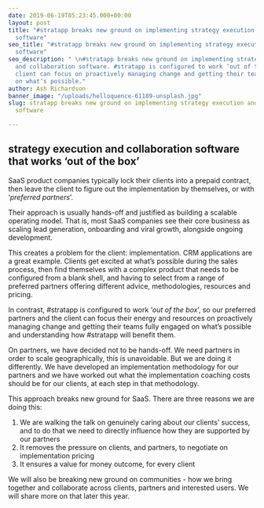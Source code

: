 ```yaml
---
date: 2019-06-19T05:23:45.000+00:00
layout: post
title: "#stratapp breaks new ground on implementing strategy execution and collaboration
  software"
seo_title: "#stratapp breaks new ground on implementing strategy execution and collaboration
  software"
seo_description: " \n#stratapp breaks new ground on implementing strategy execution
  and collaboration software. #stratapp is configured to work ‘out of the box’. The
  client can focus on proactively managing change and getting their teams fully engaged
  on what’s possible."
author: Ash Richardson
banner_image: "/uploads/helloquence-61189-unsplash.jpg"
slug: stratapp breaks new ground on implementing strategy execution and collaboration
  software

---
```

## strategy execution and collaboration software that works ‘out of the box’

SaaS product companies typically lock their clients into a prepaid contract, then leave the client to figure out the implementation by themselves, or with ‘_preferred partners_’.

Their approach is usually hands-off and justified as building a scalable operating model. That is, most SaaS companies see their core business as scaling lead generation, onboarding and viral growth, alongside ongoing development.

This creates a problem for the client: implementation. CRM applications are a great example. Clients get excited at what’s possible during the sales process, then find themselves with a complex product that needs to be configured from a blank shell, and having to select from a range of preferred partners offering different advice, methodologies, resources and pricing.

In contrast, #stratapp is configured to work ‘_out of the box_’, so our preferred partners and the client can focus their energy and resources on proactively managing change and getting their teams fully engaged on what’s possible and understanding how #stratapp will benefit them.

On partners, we have decided not to be hands-off. We need partners in order to scale geographically, this is unavoidable. But we are doing it differently. We have developed an implementation methodology for our partners and we have worked out what the implementation coaching costs should be for our clients, at each step in that methodology.

This approach breaks new ground for SaaS. There are three reasons we are doing this:

1. We are walking the talk on genuinely caring about our clients’ success, and to do that we need to directly influence how they are supported by our partners
2. It removes the pressure on clients, and partners, to negotiate on implementation pricing
3. It ensures a value for money outcome, for every client

We will also be breaking new ground on communities - how we bring together and collaborate across clients, partners and interested users. We will share more on that later this year.